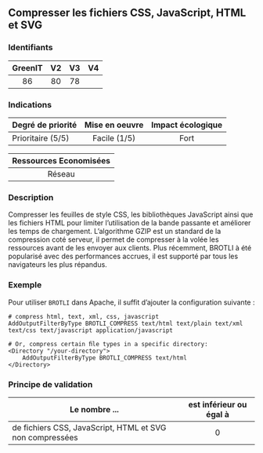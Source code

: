 ## Compresser les fichiers CSS, JavaScript, HTML et SVG

### Identifiants

| GreenIT |  V2  |  V3  |  V4  |
|:-------:|:----:|:----:|:----:|
|   86   |  80 | 78  |      |

### Indications

| Degré de priorité |      Mise en oeuvre       |  Impact écologique    | 
|-------------------|:-------------------------:|:---------------------:|
| Prioritaire (5/5) |  Facile  (1/5)            |    Fort               | 


|Ressources Economisées                                      |
|:----------------------------------------------------------:|
| Réseau  |

### Description

Compresser les feuilles de style CSS, les bibliothèques JavaScript ainsi que les fichiers HTML pour limiter l’utilisation de la bande passante et améliorer les temps de chargement.
L’algorithme GZIP est un standard de la compression coté serveur, il permet de compresser à la volée les ressources avant de les envoyer aux clients.
Plus récemment, BROTLI à été popularisé avec des performances accrues, il est supporté par tous les navigateurs les plus répandus.
### Exemple

Pour utiliser `BROTLI` dans Apache, il suffit d’ajouter la configuration suivante :

```
# compress html, text, xml, css, javascript
AddOutputFilterByType BROTLI_COMPRESS text/html text/plain text/xml text/css text/javascript application/javascript

# Or, compress certain ﬁle types in a specific directory:
<Directory "/your-directory">
    AddOutputFilterByType BROTLI_COMPRESS text/html
</Directory>
```

### Principe de validation

| Le nombre ...     | est inférieur ou égal à   |  
|-------------------|:-------------------------:|
| de fichiers CSS, JavaScript,  HTML et SVG non compressées  |  0 |
